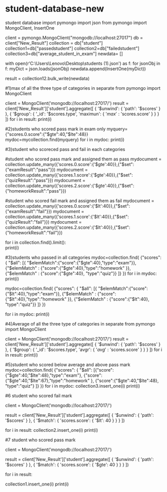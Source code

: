 # student-database-new
student database
import pymongo
import json
from pymongo import MongoClient, InsertOne

client = pymongo.MongoClient("mongodb://localhost:27017")
db = client["New_Result"]
collection = db["student"]
collection1=db["passedstudent"]
collection2=db["failedstudent"]
collection3=db["average_student_in_exam"]
newdata= []

with open(r'C:\Users\Lenovo\Desktop\students (1).json') as f:
    for jsonObj in f:
        myDict = json.loads(jsonObj)
        newdata.append(InsertOne(myDict))

result = collection12.bulk_write(newdata)

#1)max of all the three type of categories in separate
from pymongo import MongoClient

client = MongoClient('mongodb://localhost:27017/')
result = client['New_Result']['student'].aggregate([
    {
        '$unwind': {
            'path': '$scores'
        }
    }, {
        '$group': {
            '_id': '$scores.type', 
            'maximun': {
                '$max': '$scores.score'
            }
        }
    }
])
for i in result:
    print(i)

#2)students who scored pass mark in exam only
myquery={"scores.0.score":{"$gte":40,"$lte":48}}
mydoc=mycollection.find(myquery)
for i in mydoc:
    print(i)

#3)student who scoreced pass and fail in each categories

#student who scored pass mark and assigned them as pass
mydocument = collection.update_many({'scores.0.score':{'$gte':40}},{"$set":{"examResult":"pass"}})
mydocument = collection.update_many({'scores.1.score':{'$gte':40}},{"$set":{"quizResult":"pass"}})
mydocument = collection.update_many({'scores.2.score':{'$gte':40}},{"$set":{"homeworkResult":"pass"}})

#student who scored fail mark and assigned them as fail
mydocument = collection.update_many({'scores.0.score':{'$lt':40}},{"$set":{"examResult":"fail"}})
mydocument = collection.update_many({'scores.1.score':{'$lt':40}},{"$set":{"quizResult":"fail"}})
mydocument = collection.update_many({'scores.2.score':{'$lt':40}},{"$set":{"homeworkResult":"fail"}})


for i in collection.find().limit():    
    print(i)

#3)students who passed in all categories
mydoc=collection.find( {"scores": { "$all": [{ "$elemMatch":{"score":{"$gte":40},"type":"exam"}},
                                               {"$elemMatch" : {"score":{"$gte":40},"type":"homework" }},
                                               {"$elemMatch" : {"score":{"$gte":40}, "type":"quiz"}}
                                                ]}
                                    })
for i in mydoc:
    print(i)

mydoc=collection.find( {"scores": { "$all": [{ "$elemMatch":{"score":{"$lt":40},"type":"exam"}},
                                               {"$elemMatch" : {"score":{"$lt":40},"type":"homework" }},
                                               {"$elemMatch" : {"score":{"$lt":40}, "type":"quiz"}}
                                                ]}
                                   })

for i in mydoc:
    print(i)
  
#4)Average of all the three type of categories in separate
from pymongo import MongoClient

client = MongoClient('mongodb://localhost:27017/')
result = client['New_Result']['student'].aggregate([
    {
        '$unwind': {
            'path': '$scores'
        }
    }, {
        '$group': {
            '_id': '$scores.type', 
            'avgr': {
                '$avg': '$scores.score'
            }
        }
    }
])
for i in result:
    print(i)

#5)student who scored below average and above pass mark
mydoc=collection.find( {"scores": { "$all": [{"score":{"$gte":40,"$lte":48},"type":"exam"},
                                               {"score":{"$gte":40,"$lte":67},"type":"homework" },
                                                {"score":{"$gte":40,"$lte":48}, "type":"quiz"}
                                             ]}
                                    })
for i in mydoc:
  collection3.insert_one(i)
    print(i)

#6 student who scored fail mark

client = MongoClient('mongodb://localhost:27017/')

result = client['New_Result']['student'].aggregate([
    {
        '$unwind': {
            'path': '$scores'
        }
    }, {
        '$match': {
            'scores.score': {
                '$lt': 40
            }
        }
    }
])

for i in result:
  collection2.insert_one(i)
    print(i)

#7 student who scored pass mark

client = MongoClient('mongodb://localhost:27017/')

result = client['New_Result']['student'].aggregate([
    {
        '$unwind': {
            'path': '$scores'
        }
    }, {
        '$match': {
            'scores.score': {
                '$gte': 40
            }
        }
    }
])

for i in result:

  collection1.insert_one(i)
    print(i)
